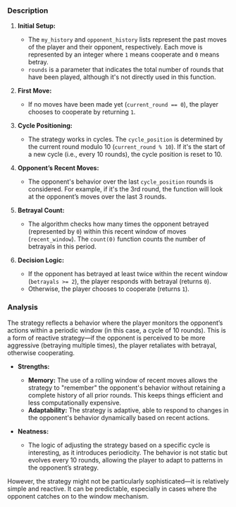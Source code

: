 ### Description

1. **Initial Setup:**
   - The `my_history` and `opponent_history` lists represent the past moves of the player and their opponent, respectively. Each move is represented by an integer where `1` means cooperate and `0` means betray.
   - `rounds` is a parameter that indicates the total number of rounds that have been played, although it's not directly used in this function.

2. **First Move:**
   - If no moves have been made yet (`current_round == 0`), the player chooses to cooperate by returning `1`.

3. **Cycle Positioning:**
   - The strategy works in cycles. The `cycle_position` is determined by the current round modulo 10 (`current_round % 10`). If it's the start of a new cycle (i.e., every 10 rounds), the cycle position is reset to 10.

4. **Opponent’s Recent Moves:**
   - The opponent's behavior over the last `cycle_position` rounds is considered. For example, if it's the 3rd round, the function will look at the opponent’s moves over the last 3 rounds.

5. **Betrayal Count:**
   - The algorithm checks how many times the opponent betrayed (represented by `0`) within this recent window of moves (`recent_window`). The `count(0)` function counts the number of betrayals in this period.

6. **Decision Logic:**
   - If the opponent has betrayed at least twice within the recent window (`betrayals >= 2`), the player responds with betrayal (returns `0`).
   - Otherwise, the player chooses to cooperate (returns `1`).

### Analysis

The strategy reflects a behavior where the player monitors the opponent’s actions within a periodic window (in this case, a cycle of 10 rounds). This is a form of reactive strategy—if the opponent is perceived to be more aggressive (betraying multiple times), the player retaliates with betrayal, otherwise cooperating.

- **Strengths:**
   - **Memory:** The use of a rolling window of recent moves allows the strategy to "remember" the opponent's behavior without retaining a complete history of all prior rounds. This keeps things efficient and less computationally expensive.
   - **Adaptability:** The strategy is adaptive, able to respond to changes in the opponent's behavior dynamically based on recent actions.

- **Neatness:**
   - The logic of adjusting the strategy based on a specific cycle is interesting, as it introduces periodicity. The behavior is not static but evolves every 10 rounds, allowing the player to adapt to patterns in the opponent’s strategy.

However, the strategy might not be particularly sophisticated—it is relatively simple and reactive. It can be predictable, especially in cases where the opponent catches on to the window mechanism.
